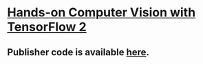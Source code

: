# [Hands-on Computer Vision with TensorFlow 2](https://www.packtpub.com/product/hands-on-computer-vision-with-tensorflow-2/9781788830645)

## Publisher code is available [here](https://github.com/PacktPublishing/Hands-On-Computer-Vision-with-TensorFlow-2).

